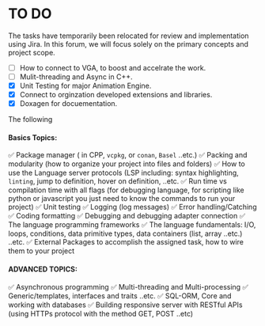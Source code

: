 # TO DO

The tasks have temporarily been relocated for review and implementation using
Jira. In this forum, we will focus solely on the primary concepts and project
scope.

- [ ] How to connect to VGA, to boost and accelrate the work.
- [ ] Mulit-threading and Async in C++.
- [x] Unit Testing for major Animation Engine.
- [x] Connect to orginzation developed extensions and libraries.
- [x] Doxagen for docuementation.

The following

#### Basics Topics:

✅ Package manager ( in CPP, `vcpkg`, or `conan`, `Basel` ..etc.)
✅ Packing and modularity (how to organize your project into files and folders)
✅ How to use the Language server protocols (LSP including: syntax highlighting, `linting`, jump to definition, hover on definition, ..etc.
✅ Run time vs compilation time with all flags (for debugging language, for scripting like python or javascript you just need to know the commands to run your project)
✅ Unit testing
✅ Logging (log messages)
✅ Error handling/Catching
✅ Coding formatting
✅ Debugging and debugging adapter connection
✅ The language programming frameworks
✅ The language fundamentals: I/O, loops, conditions, data primitive types, data containers (list, array ..etc.) ..etc.
✅ External Packages to accomplish the assigned task, how to wire them to your project

#### ADVANCED TOPICS:

✅ Asynchronous programming
✅ Multi-threading and Multi-processing
✅ Generic/templates, interfaces and traits ..etc.
✅ SQL-ORM, Core and working with databases
✅ Building responsive server with RESTful APIs (using HTTPs protocol with the method GET, POST ..etc)
